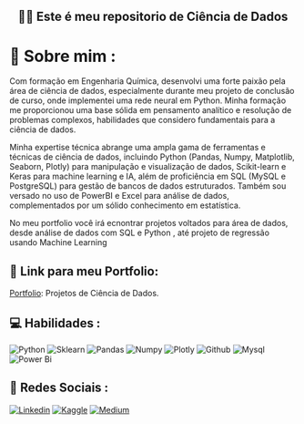 
 <h2 align="center"> 👋👋 Este é meu repositorio de Ciência de Dados </h2>
 
# 💬 Sobre mim :


Com formação em Engenharia Química, desenvolvi uma forte paixão pela área de ciência de dados, especialmente durante meu projeto de conclusão de curso, onde implementei uma rede neural em Python. Minha formação me proporcionou uma base sólida em pensamento analítico e resolução de problemas complexos, habilidades que considero fundamentais para a ciência de dados.

Minha expertise técnica abrange uma ampla gama de ferramentas e técnicas de ciência de dados, incluindo Python (Pandas, Numpy, Matplotlib, Seaborn, Plotly) para manipulação e visualização de dados, Scikit-learn e Keras para machine learning e IA, além de proficiência em SQL (MySQL e PostgreSQL) para gestão de bancos de dados estruturados. Também sou versado no uso de PowerBI e Excel para análise de dados, complementados por um sólido conhecimento em estatística.

No meu portfolio você irá ecnontrar projetos voltados para área de dados, desde análise de dados com SQL e Python , até projeto de regressão usando Machine Learning


## 📄 Link para meu Portfolio:
[Portfolio](https://github.com/Felintox/Portfolio): Projetos de Ciência de Dados.

## 💻 Habilidades :

![Python](https://img.shields.io/badge/Python-FFD43B?style=for-the-badge&logo=python&logoColor=blue)
![Sklearn](https://img.shields.io/badge/scikit_learn-F7931E?style=for-the-badge&logo=scikit-learn&logoColor=white)
![Pandas](https://img.shields.io/badge/Pandas-2C2D72?style=for-the-badge&logo=pandas&logoColor=white)
![Numpy](https://img.shields.io/badge/Numpy-777BB4?style=for-the-badge&logo=numpy&logoColor=white)
![Plotly](https://img.shields.io/badge/Plotly-239120?style=for-the-badge&logo=plotly&logoColor=white)
![Github](https://img.shields.io/badge/GIT-E44C30?style=for-the-badge&logo=git&logoColor=white)
![Mysql](https://img.shields.io/badge/MySQL-005C84?style=for-the-badge&logo=mysql&logoColor=white)
![Power Bi](https://img.shields.io/badge/PowerBI-F2C811?style=for-the-badge&logo=Power%20BI&logoColor=white)

## 📱 Redes Sociais :

[![Linkedin](https://img.shields.io/badge/LinkedIn-0077B5?style=for-the-badge&logo=linkedin&logoColor=white)](https://www.linkedin.com/in/gabrielfelinto/)
[![Kaggle](https://img.shields.io/badge/Kaggle-20BEFF?style=for-the-badge&logo=Kaggle&logoColor=white)](https://www.kaggle.com/gabrielfelinto)
[![Medium](https://img.shields.io/badge/Medium-12100E?style=for-the-badge&logo=medium&logoColor=white)](https://medium.com/@gabrielfelinto2020)
